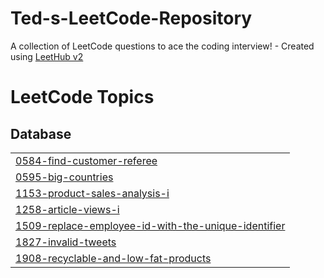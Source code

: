 # Ted-s-LeetCode-Repository
A collection of LeetCode questions to ace the coding interview! - Created using [LeetHub v2](https://github.com/arunbhardwaj/LeetHub-2.0)

<!---LeetCode Topics Start-->
# LeetCode Topics
## Database
|  |
| ------- |
| [0584-find-customer-referee](https://github.com/Tedevans562/Ted-s-LeetCode-Repository/tree/master/0584-find-customer-referee) |
| [0595-big-countries](https://github.com/Tedevans562/Ted-s-LeetCode-Repository/tree/master/0595-big-countries) |
| [1153-product-sales-analysis-i](https://github.com/Tedevans562/Ted-s-LeetCode-Repository/tree/master/1153-product-sales-analysis-i) |
| [1258-article-views-i](https://github.com/Tedevans562/Ted-s-LeetCode-Repository/tree/master/1258-article-views-i) |
| [1509-replace-employee-id-with-the-unique-identifier](https://github.com/Tedevans562/Ted-s-LeetCode-Repository/tree/master/1509-replace-employee-id-with-the-unique-identifier) |
| [1827-invalid-tweets](https://github.com/Tedevans562/Ted-s-LeetCode-Repository/tree/master/1827-invalid-tweets) |
| [1908-recyclable-and-low-fat-products](https://github.com/Tedevans562/Ted-s-LeetCode-Repository/tree/master/1908-recyclable-and-low-fat-products) |
<!---LeetCode Topics End-->